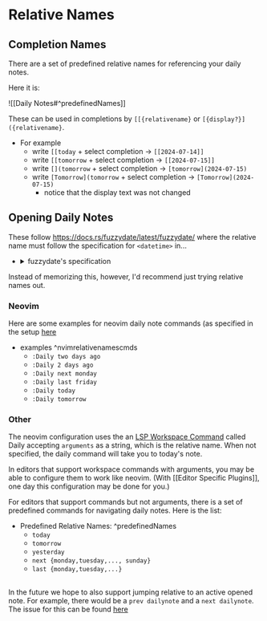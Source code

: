 # Relative Names

## Completion Names

There are a set of predefined relative names for referencing your daily notes. 

Here it is: 

![[Daily Notes#^predefinedNames]]

These can be used in completions by `[[{relativename}` or `[{display?}]({relativename}`. 

- For example
    * write `[[today` + select completion -> `[[2024-07-14]]`
    * write `[[tomorrow` + select completion -> `[[2024-07-15]]`
    * write `[](tomorrow` + select completion -> `[tomorrow](2024-07-15)`
    * write `[Tomorrow](tomorrow` + select completion -> `[Tomorrow](2024-07-15)`
        + notice that the display text was not changed

## Opening Daily Notes

These follow https://docs.rs/fuzzydate/latest/fuzzydate/ where the relative name must follow the specification for `<datetime>` in...

- <details><summary>fuzzydate's specification</summary>

    ```
    <datetime> ::= <time>
                 | <date> <time>
                 | <date> , <time>
                 | <duration> after <datetime>
                 | <duration> from <datetime>
                 | <duration> before <datetime>
                 | <duration> ago
                 | now

    <article> ::= a
               | an
               | the

    <date> ::= today
             | tomorrow
             | yesterday
             | <num> / <num> / <num>
             | <num> - <num> - <num>
             | <num> . <num> . <num>
             | <month> <num> <num>
             | <relative_specifier> <unit>
             | <relative_specifier> <weekday>
             | <weekday>

    <relative_specifier> ::= this
                           | next
                           | last

    <weekday> ::= monday
                | tuesday
                | wednesday
                | thursday
                | friday
                | saturday
                | sunday
                | mon
                | tue
                | wed
                | thu
                | fri
                | sat
                | sun

    <month> ::= january
              | february
              | march
              | april
              | may
              | june
              | july
              | august
              | september
              | october
              | november
              | december
              | jan
              | feb
              | mar
              | apr
              | jun
              | jul
              | aug
              | sep
              | oct
              | nov
              | dec

    <duration> ::= <num> <unit>
                 | <article> <unit>
                 | <duration> and <duration>

    <time> ::= <num>:<num>
             | <num>:<num> am
             | <num>:<num> pm
             |

    <unit> ::= day
             | days
             | week
             | weeks
             | hour
             | hours
             | minute
             | minutes
             | min
             | mins
             | month
             | months
             | year
             | years

    <num> ::= <num_triple> <num_triple_unit> and <num>
            | <num_triple> <num_triple_unit> <num>
            | <num_triple> <num_triple_unit>
            | <num_triple_unit> and <num>
            | <num_triple_unit> <num>
            | <num_triple_unit>
            | <num_triple>
            | NUM   ; number literal greater than or equal to 1000

    <num_triple> ::= <ones> hundred and <num_double>
                   | <ones> hundred <num_double>
                   | <ones> hundred
                   | hundred and <num_double>
                   | hundred <num_double>
                   | hundred
                   | <num_double>
                   | NUM    ; number literal less than 1000 and greater than 99

    <num_triple_unit> ::= thousand
                        | million
                        | billion

    <num_double> ::= <ones>
                   | <tens> - <ones>
                   | <tens> <ones>
                   | <tens>
                   | <teens>
                   | NUM    ; number literal less than 100 and greater than 19

    <tens> ::= twenty
             | thirty
             | forty
             | fifty
             | sixty
             | seventy
             | eighty
             | ninety

    <teens> ::= ten
              | eleven
              | twelve
              | thirteen
              | fourteen
              | fifteen
              | sixteen
              | seventeen
              | eighteen
              | nineteen
              | NUM     ; number literal less than 20 and greater than 9

    <ones> ::= one
             | two
             | three
             | four
             | five
             | six
             | seven
             | eight
             | nine
             | NUM      ; number literal less than 10
    ```

</details>


Instead of memorizing this, however, I'd recommend just trying relative names out. 

### Neovim

Here are some examples for neovim daily note commands (as specified in the setup [here](README#^nvimconfigsetup)

- examples ^nvimrelativenamescmds
    * `:Daily two days ago`
    * `:Daily 2 days ago`
    * `:Daily next monday`
    * `:Daily last friday`
    * `:Daily today`
    * `:Daily tomorrow`

### Other

The neovim configuration uses the an [LSP Workspace Command]() called Daily accepting `arguments` as a string, which is the relative name. When not specified, the daily command will take you to today's note. 

In editors that support workspace commands with arguments, you may be able to configure them to work like neovim. (With [[Editor Specific Plugins]], one day this configuration may be done for you.)

For editors that support commands but not arguments, there is a set of predefined commands for navigating daily notes. Here is the list:



- Predefined Relative Names: ^predefinedNames
    * `today`
    * `tomorrow`
    * `yesterday`
    * `next {monday,tuesday,..., sunday}`
    * `last {monday,tuesday,...}`

## 

In the future we hope to also support jumping relative to an active opened note. For example, there would be a `prev dailynote` and a `next dailynote`. The issue for this can be found [here](https://github.com/Feel-ix-343/markdown-oxide/issues/101)


